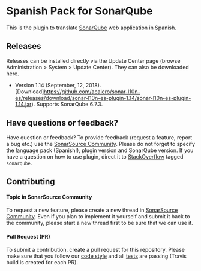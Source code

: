 # Spanish Pack for SonarQube  


This is the plugin to translate [SonarQube](http://www.sonarqube.org/) web application in Spanish.

## Releases
Releases can be installed directly via the Update Center page (browse Administration > System > Update Center). They can also be downloaded here.

* Version 1.14 (September, 12, 2018). [Download]https://github.com/acalero/sonar-l10n-es/releases/download/sonar-l10n-es-plugin-1.14/sonar-l10n-es-plugin-1.14.jar). Supports SonarQube 6.7.3.

## Have questions or feedback?
Have question or feedback?
To provide feedback (request a feature, report a bug etc.) use the [SonarSource Community](https://community.sonarsource.com/). Please do not forget to specify the language pack (Spanish!), plugin version and SonarQube version.
If you have a question on how to use plugin, direct it to [StackOverflow](http://stackoverflow.com/questions/tagged/sonarqube) tagged `sonarqube`.

## Contributing

#### Topic in SonarSource Community
To request a new feature, please create a new thread in [SonarSource Community](https://community.sonarsource.com/). Even if you plan to implement it yourself and submit it back to the community, please start a new thread first to be sure that we can use it.

#### Pull Request (PR)
To submit a contribution, create a pull request for this repository. Please make sure that you follow our [code style](https://github.com/SonarSource/sonar-developer-toolset#code-style) and all [tests](#testing) are passing (Travis build is created for each PR).
